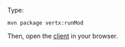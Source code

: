 Type:

```
mvn package vertx:runMod
```

Then, open the [client](http://jsbin.com/mohumifeko/1/edit?html,js,console) in your browser.
